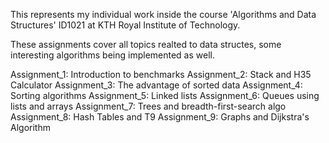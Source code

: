 This represents my individual work inside the course 'Algorithms and Data Structures' ID1021 at KTH Royal Institute of Technology.


These assignments cover all topics realted to data structes, some interesting algorithms being implemented as well.

Assignment_1: Introduction to benchmarks
Assignment_2: Stack and H35 Calculator
Assignment_3: The advantage of sorted data
Assignment_4: Sorting algorithms
Assignment_5: Linked lists
Assignment_6: Queues using lists and arrays
Assignment_7: Trees and breadth-first-search algo
Assignment_8: Hash Tables and T9
Assignment_9: Graphs and Dijkstra's Algorithm
